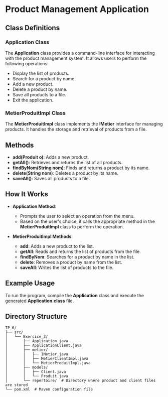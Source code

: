 # Product Management Application

## Class Definitions

### **Application** Class

The **Application** class provides a command-line interface for interacting with the product management system. It allows users to perform the following operations:  

-   Display the list of products.
-   Search for a product by name.
- Add a new product.
- Delete a product by name.
- Save all products to a file.
- Exit the application.


### **MetierProduitImpl** Class

The **MetierProduitImpl** class implements the **IMetier** interface for managing products. It handles the storage and retrieval of products from a file.  

## Methods
- **add(Produit o)**: Adds a new product.
- **getAll()**: Retrieves and returns the list of all products.
- **findByNom(String nom)**: Finds and returns a product by its name.
- **delete(String nom)**: Deletes a product by its name.
- **saveAll()**: Saves all products to a file.

## How It Works

- **Application Method**:  
    -   Prompts the user to select an operation from the menu.
    -   Based on the user's choice, it calls the appropriate method in the **MetierProduitImpl** class to perform the operation.

- **MetierProduitImpl Methods**:  

    - **add**: Adds a new product to the list.
    - **getAll**: Reads and returns the list of products from the file. 
    - **findByNom**: Searches for a product by name in the list. 
    - **delete**: Removes a product by name from the list. 
    - **saveAll**: Writes the list of products to the file.

## Example Usage

To run the program, compile the **Application** class and execute the generated **Application.class** file.


## Directory Structure

```text
TP_6/
├── src/
│   └── Exercice_3/
│       ├── Application.java
│       ├── ApplicationClient.java
│       ├── metier/
│       │   ├── IMetier.java
│       │   ├── MetierClientImpl.java
│       │   └── MetierProduitImpl.java
│       ├── models/
│       │   ├── Client.java
│       │   └── Produit.java
│       └── repertoire/  # Directory where product and client files are stored
└── pom.xml  # Maven configuration file
```